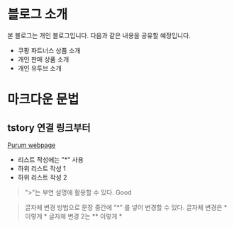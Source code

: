# 블로그 소개

본 블로그는 개인 블로그입니다. 다음과 같은 내용을 공유할 예정입니다.

- 쿠팡 파트너스 상품 소개
- 개인 판매 상품 소개
- 개인 유투브 소개

# 마크다운 문법
## tstory 연결 링크부터
[Purum webpage](https://www.pururm.com)

* 리스트 작성에는 "*" 사용
 * 하위 리스트 작성 1
 * 하위 리스트 작성 2
 > ">"는 부연 설명에 활용할 수 있다.
 > Good

 >글자체 변경 방법으로 문장 중간에 "*" 를 넣어 변경할 수 있다.
 글자체 변경은 * 이렇게 *
 글자체 변경 2는 ** 이렇게 *
 